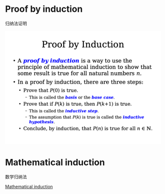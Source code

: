 # Proof by induction
归纳法证明

![600](Resources/2.%20Mathematics/0.%20Foundations%20of%20mathematics/Mathematical%20proof/Methods%20of%20proof/Proof%20by%20induction/Proof%20by%20induction.png)

# Mathematical induction
数学归纳法

[Mathematical induction](Resources/2.%20Mathematics/0.%20Foundations%20of%20mathematics/Mathematical%20proof/Mathematical%20induction.pdf)